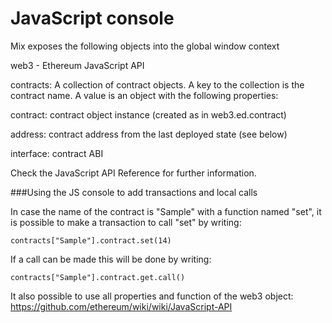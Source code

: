 # JavaScript console

Mix exposes the following objects into the global window context

web3 - Ethereum JavaScript API

contracts: A collection of contract objects. A key to the collection is the contract name. A value is an object with the following properties:

contract: contract object instance (created as in web3.ed.contract)

address: contract address from the last deployed state (see below)

interface: contract ABI

Check the JavaScript API Reference for further information.

###Using the JS console to add transactions and local calls

In case the name of the contract is "Sample" with a function named "set", it is possible to make a transaction to call "set" by writing:

    contracts["Sample"].contract.set(14)

If a call can be made this will be done by writing:

    contracts["Sample"].contract.get.call()
    

It also possible to use all properties and function of the web3 object:
https://github.com/ethereum/wiki/wiki/JavaScript-API




